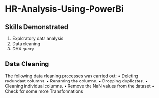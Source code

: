 # HR-Analysis-Using-PowerBi



## Skills Demonstrated
1. Exploratory data analysis
2. Data cleaning
3. DAX  query

## Data Cleaning
The following data cleaning processes was carried out:
• Deleting redundant columns.
• Renaming the columns.
• Dropping duplicates.
• Cleaning individual columns.
• Remove the NaN values from the dataset
• Check for some more Transformations
